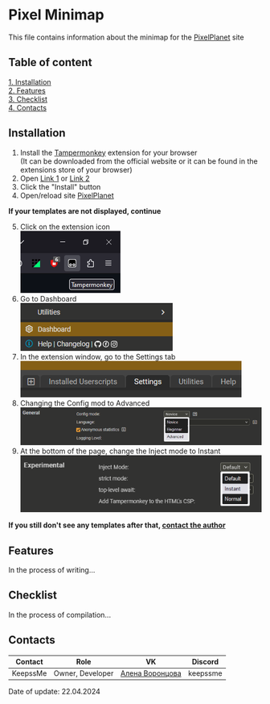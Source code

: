 # Pixel Minimap
This file contains information about the minimap for the [PixelPlanet](https://pixelplanet.fun) site

## Table of content
[1. Installation](#installation)  
[2. Features](#features)  
[3. Checklist](#checklist)  
[4. Contacts](#contacts)  

## <a id="installation">Installation</a>
1. Install the [Tampermonkey](https://www.tampermonkey.net) extension for your browser  
(It can be downloaded from the official website or it can be found in the extensions store of your browser)  
2. Open [Link 1](https://github.com/KeepssMe/PixelMinimap/raw/master/minimap.user.js) or [Link 2](https://raw.githubusercontent.com/KeepssMe/PixelMinimap/master/minimap.user.js)
3. Click the "Install" button
4. Open/reload site [PixelPlanet](https://pixelplanet.fun)  

__If your templates are not displayed, continue__  

5. Click on the extension icon  
![Install screen 1](../../files/configuration/step1.png)
6. Go to Dashboard  
![Install screen 2](../../files/configuration/step2_en.png)
7. In the extension window, go to the Settings tab  
![Install screen 3](../../files/configuration/step3_en.png)
8. Changing the Config mod to Advanced  
![Install screen 4](../../files/configuration/step4_en.png)
9. At the bottom of the page, change the Inject mode to Instant  
![Install screen 5](../../files/configuration/step5_en.png)

__If you still don't see any templates after that, [contact the author](#contacts)__

## <a id="features">Features</a>
In the process of writing...

## <a id="checklist">Checklist</a>
In the process of compilation...

## <a id="contacts">Contacts</a>
|Contact  |Role            |VK                                            |Discord |
|:-------:|:--------------:|:--------------------------------------------:|:------:|
|KeepssMe |Owner, Developer|[Алена Воронцова](https://vk.com/alenacrowkar)|keepssme|

Date of update: 22.04.2024